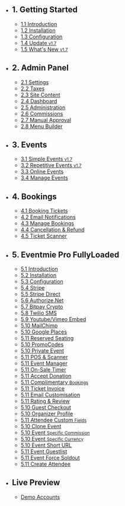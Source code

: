 - ## 1. Getting Started
    - [1.1 Introduction](/{{route}}/{{version}}/introduction)
    - [1.2 Installation](/{{route}}/{{version}}/installation)
    - [1.3 Configuration](/{{route}}/{{version}}/configuration)
    - [1.4 Update <small class="v">v1.7</small>](/{{route}}/{{version}}/update)
    - [1.5 What's New <small class="v">v1.7</small>](/{{route}}/{{version}}/changelog/changes)

- ## 2. Admin Panel
    - [2.1 Settings](/{{route}}/{{version}}/admin/settings)
    - [2.2 Taxes](/{{route}}/{{version}}/admin/taxes)
    - [2.3 Site Content](/{{route}}/{{version}}/admin/site-content)
    - [2.4 Dashboard](/{{route}}/{{version}}/admin/dashboard)
    - [2.5 Administration](/{{route}}/{{version}}/admin/administration)
    - [2.6 Commissions](/{{route}}/{{version}}/admin/commissions)
    - [2.7 Manual Approval](/{{route}}/{{version}}/admin/organiser-approval)
    - [2.8 Menu Builder](/{{route}}/{{version}}/admin/menu-builder)

- ## 3. Events
    - [3.1 Simple Events <small class="v">v1.7</small>](/{{route}}/{{version}}/events/simple-events)
    - [3.2 Repetitive Events <small class="v">v1.7</small>](/{{route}}/{{version}}/events/repetitive-events)
    - [3.3 Online Events](/{{route}}/{{version}}/events/online-events)
    - [3.4 Manage Events](/{{route}}/{{version}}/events/manage-events)

- ## 4. Bookings
    - [4.1 Booking Tickets](/{{route}}/{{version}}/bookings/booking-tickets)
    - [4.2 Email Notifications](/{{route}}/{{version}}/bookings/email-notifications)
    - [4.3 Manage Bookings](/{{route}}/{{version}}/bookings/manage-bookings)
    - [4.4 Cancellation & Refund](/{{route}}/{{version}}/bookings/cancellation-refund)
    - [4.5 Ticket Scanner](/{{route}}/{{version}}/bookings/ticket-scanner)


- ## 5. Eventmie Pro FullyLoaded
    - [5.1 Introduction](/{{route}}/{{version}}/fullyloaded/introduction)
    - [5.2 Installation](/{{route}}/{{version}}/fullyloaded/installation)
    - [5.3 Configuration](/{{route}}/{{version}}/fullyloaded/configuration)
    - [5.4 Stripe](/{{route}}/{{version}}/fullyloaded/stripe)
    - [5.5 Stripe Direct](/{{route}}/{{version}}/fullyloaded/stripe-direct)
    - [5.6 Authorize.Net](/{{route}}/{{version}}/fullyloaded/authorize.net)
    - [5.7 Bitpay Crypto](/{{route}}/{{version}}/fullyloaded/bitpay-crypto)
    - [5.8 Twilio SMS](/{{route}}/{{version}}/fullyloaded/twilio-sms)
    - [5.9 Youtube/Vimeo Embed](/{{route}}/{{version}}/fullyloaded/youtube-vimeo-embed)
    - [5.10 MailChimp](/{{route}}/{{version}}/fullyloaded/mailchimp)
    - [5.10 Google Places](/{{route}}/{{version}}/fullyloaded/google-places)
    - [5.11 Reserved Seating](/{{route}}/{{version}}/fullyloaded/reserved-seating)
    - [5.10 PromoCodes](/{{route}}/{{version}}/fullyloaded/promocodes)
    - [5.10 Private Event](/{{route}}/{{version}}/fullyloaded/private-event)
    - [5.11 POS & Scanner](/{{route}}/{{version}}/fullyloaded/pos-scanner)
    - [5.11 Event Manager](/{{route}}/{{version}}/fullyloaded/event-manager)
    - [5.11 On-Sale Timer](/{{route}}/{{version}}/fullyloaded/onsale-timer)
    - [5.11 Accept Donation](/{{route}}/{{version}}/fullyloaded/accept-donation)
    - [5.11 Complimentary <small>Bookings</small>](/{{route}}/{{version}}/fullyloaded/complimentary-bookings)
    - [5.11 Ticket Invoice](/{{route}}/{{version}}/fullyloaded/ticket-invoice)
    - [5.11 Email Customisation](/{{route}}/{{version}}/fullyloaded/email-customisation)
    - [5.11 Rating & Review](/{{route}}/{{version}}/fullyloaded/rating-review)
    - [5.10 Guest Checkout](/{{route}}/{{version}}/fullyloaded/guest-checkout)
    - [5.10 Organizer Profile](/{{route}}/{{version}}/fullyloaded/organizer-profile)
    - [5.11 Attendee Custom <small>Fields</small>](/{{route}}/{{version}}/fullyloaded/attendee-custom-fields)
    - [5.10 Clone Event](/{{route}}/{{version}}/fullyloaded/clone-event)
    - [5.10 Event <small>Specific Commission</small>](/{{route}}/{{version}}/fullyloaded/event-specific-commission)
    - [5.10 Event <small>Specific Currency</small>](/{{route}}/{{version}}/fullyloaded/event-specific-currency)
    - [5.10 Event Short URL](/{{route}}/{{version}}/fullyloaded/event-short-url)
    - [5.11 Event Guestlist](/{{route}}/{{version}}/fullyloaded/event-guestlist)
    - [5.11 Event Force Soldout](/{{route}}/{{version}}/fullyloaded/force-soldout-event)
    - [5.11 Create Attendee](/{{route}}/{{version}}/fullyloaded/create-attendee)



- ## Live Preview
    - [Demo Accounts](/{{route}}/{{version}}/demo-accounts)
